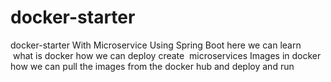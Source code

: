 # docker-starter
docker-starter With Microservice Using Spring Boot
here we can learn  what is docker how we can deploy create  microservices Images in docker 
how we can pull the images from the docker hub and deploy and run 
